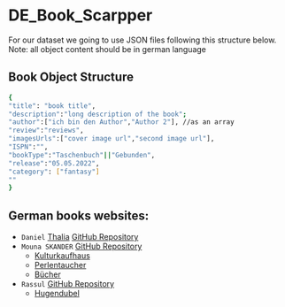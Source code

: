 # DE_Book_Scarpper
For our dataset we going to use JSON files following this structure below.
Note: all object content should be in german language
## Book Object Structure
```bash
{
"title": "book title",
"description":"long description of the book";
"author":["ich bin den Author","Author 2"], //as an array
"review":"reviews",
"imagesUrls":["cover image url","second image url"],
"ISPN":"",
"bookType":"Taschenbuch"||"Gebunden",
"release":"05.05.2022",
"category": ["fantasy"]
""
}
```


## German books websites:
* `Daniel` [Thalia](https://www.thalia.de/) [GitHub Repository]()
* `Mouna SKANDER` [GitHub Repository](https://github.com/SkanderMouna/GermanBooksScrapersDeepLearning.git)
  *  [Kulturkaufhaus](https://www.kulturkaufhaus.de/en/start) 
  *  [Perlentaucher](https://www.perlentaucher.de/)
  *  [Bücher](https://www.buecher.de/)
* `Rassul` [GitHub Repository]()
  *  [Hugendubel](https://www.hugendubel.de/de/) 



